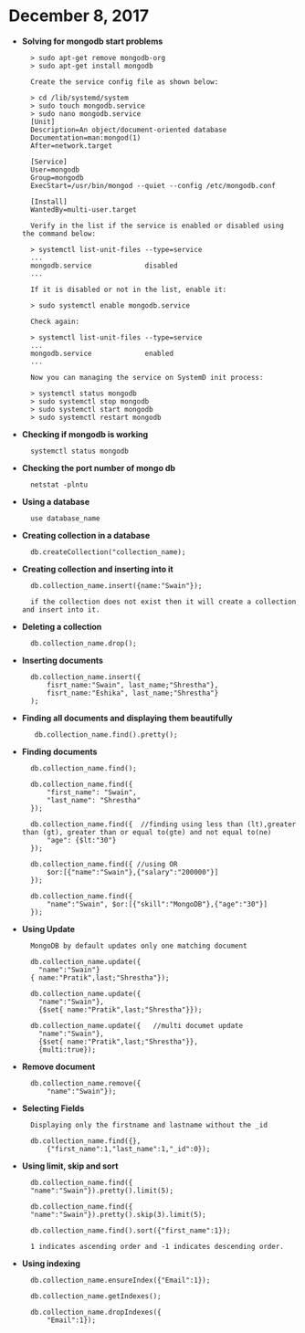 # December 8, 2017


- **Solving for mongodb start problems**
        
        > sudo apt-get remove mongodb-org
        > sudo apt-get install mongodb
        
        Create the service config file as shown below:
        
        > cd /lib/systemd/system
        > sudo touch mongodb.service
        > sudo nano mongodb.service
        [Unit]
        Description=An object/document-oriented database
        Documentation=man:mongod(1)
        After=network.target
        
        [Service]
        User=mongodb
        Group=mongodb
        ExecStart=/usr/bin/mongod --quiet --config /etc/mongodb.conf
        
        [Install]
        WantedBy=multi-user.target
        
        Verify in the list if the service is enabled or disabled using the command below:
        
        > systemctl list-unit-files --type=service
        ...
        mongodb.service             disabled
        ...
        
        If it is disabled or not in the list, enable it:
        
        > sudo systemctl enable mongodb.service
        
        Check again:
        
        > systemctl list-unit-files --type=service 
        ...
        mongodb.service             enabled
        ...
        
        Now you can managing the service on SystemD init process:
        
        > systemctl status mongodb
        > sudo systemctl stop mongodb
        > sudo systemctl start mongodb
        > sudo systemctl restart mongodb
    

- **Checking if mongodb is working**

        systemctl status mongodb


- **Checking the port number of mongo db**

        netstat -plntu


- **Using a database**

        use database_name


- **Creating collection in a database** 

        db.createCollection("collection_name);


- **Creating collection and inserting into it**

        db.collection_name.insert({name:"Swain"});
 
        if the collection does not exist then it will create a collection and insert into it.


- **Deleting a collection** 

        db.collection_name.drop();


- **Inserting documents**

        db.collection_name.insert({
            fisrt_name:"Swain", last_name;"Shrestha"},
            fisrt_name:"Eshika", last_name;"Shrestha"}
        );

- **Finding all documents and displaying them beautifully**

         db.collection_name.find().pretty();


- **Finding documents**

        db.collection_name.find();

        db.collection_name.find({
            "first_name": "Swain",
            "last_name": "Shrestha"
        });
  
        db.collection_name.find({  //finding using less than (lt),greater than (gt), greater than or equal to(gte) and not equal to(ne) 
            "age": {$lt:"30"}
        });

        db.collection_name.find({ //using OR
            $or:[{"name":"Swain"},{"salary":"200000"}]
        });

        db.collection_name.find({
            "name":"Swain", $or:[{"skill":"MongoDB"},{"age":"30"}]
        });


- **Using Update**

        MongoDB by default updates only one matching document

        db.collection_name.update({
          "name":"Swain"}
        { name:"Pratik",last;"Shrestha"});
        
        db.collection_name.update({
          "name":"Swain"},
          {$set{ name:"Pratik",last;"Shrestha"}});
          
        db.collection_name.update({   //multi documet update
          "name":"Swain"},
          {$set{ name:"Pratik",last;"Shrestha"}},
          {multi:true});


- **Remove document**

        db.collection_name.remove({
            "name":"Swain"});

- **Selecting Fields**

        Displaying only the firstname and lastname without the _id
        
        db.collection_name.find({},
            {"first_name":1,"last_name":1,"_id":0});


- **Using limit, skip and sort**

        db.collection_name.find({
        "name":"Swain"}).pretty().limit(5);
  
        db.collection_name.find({
        "name":"Swain"}).pretty().skip(3).limit(5);
  
        db.collection_name.find().sort({"first_name":1});

        1 indicates ascending order and -1 indicates descending order.



- **Using indexing**


        db.collection_name.ensureIndex({"Email":1});

        db.collection_name.getIndexes();

        db.collection_name.dropIndexes({
            "Email":1});




